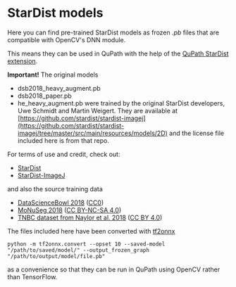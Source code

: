 # StarDist models

Here you can find pre-trained StarDist models as frozen *.pb* files that are compatible with OpenCV's DNN module.

This means they can be used in QuPath with the help of the [QuPath StarDist extension](https://github.com/qupath/qupath-extension-stardist).

**Important!** The original models 
* dsb2018_heavy_augment.pb
* dsb2018_paper.pb
* he_heavy_augment.pb
were trained by the original StarDist developers, Uwe Schmidt and Martin Weigert. 
They are available at [https://github.com/stardist/stardist-imagej](https://github.com/stardist/stardist-imagej/tree/master/src/main/resources/models/2D) and the license file included here is from that repo.

For terms of use and credit, check out:

* [StarDist](https://github.com/stardist/stardist#pretrained-models-for-2d)
* [StarDist-ImageJ](https://github.com/stardist/stardist-imagej)

and also the source training data

* [DataScienceBowl 2018](https://bbbc.broadinstitute.org/BBBC038) ([CC0](https://creativecommons.org/publicdomain/zero/1.0/))
* [MoNuSeg 2018](https://monuseg.grand-challenge.org/Data/) ([CC BY-NC-SA 4.0](https://creativecommons.org/licenses/by-nc-sa/4.0/legalcode))
* [TNBC dataset from Naylor et al. 2018](https://doi.org/10.5281/zenodo.1174342) ([CC BY 4.0](https://creativecommons.org/licenses/by/4.0/legalcode))

The files included here have been converted with [tf2onnx](https://github.com/onnx/tensorflow-onnx)
```
python -m tf2onnx.convert --opset 10 --saved-model "/path/to/saved/model/" --output_frozen_graph "/path/to/output/model/file.pb"
```
as a convenience so that they can be run in QuPath using OpenCV rather than TensorFlow.
